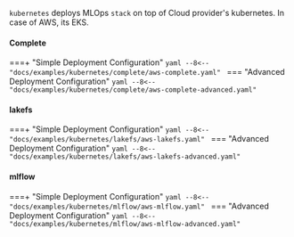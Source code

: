 `kubernetes` deploys MLOps `stack` on top of Cloud provider's kubernetes. In case of AWS, its EKS.


#### Complete

===+ "Simple Deployment Configuration"
    ```yaml
    --8<-- "docs/examples/kubernetes/complete/aws-complete.yaml"
    ```
=== "Advanced Deployment Configuration"
    ```yaml
    --8<-- "docs/examples/kubernetes/complete/aws-complete-advanced.yaml"
    ```

#### lakefs

===+ "Simple Deployment Configuration"
    ```yaml
    --8<-- "docs/examples/kubernetes/lakefs/aws-lakefs.yaml"
    ```
=== "Advanced Deployment Configuration"
    ```yaml
    --8<-- "docs/examples/kubernetes/lakefs/aws-lakefs-advanced.yaml"
    ```

#### mlflow

===+ "Simple Deployment Configuration"
    ```yaml
    --8<-- "docs/examples/kubernetes/mlflow/aws-mlflow.yaml"
    ```
=== "Advanced Deployment Configuration"
    ```yaml
    --8<-- "docs/examples/kubernetes/mlflow/aws-mlflow-advanced.yaml"
    ```
